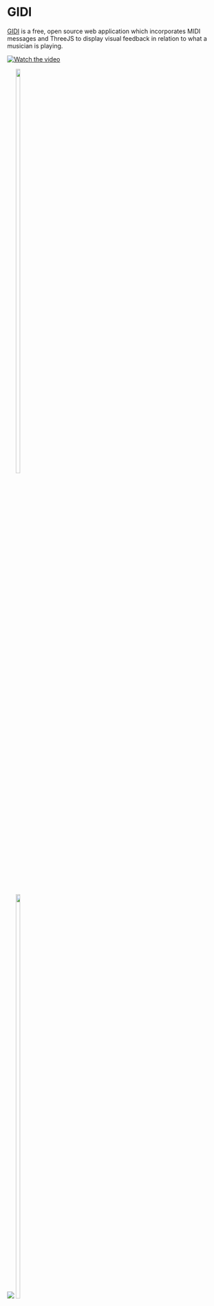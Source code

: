 # GIDI
[GIDI](https://gidi.uk) is a free, open source web application which incorporates MIDI messages and ThreeJS to display visual feedback in relation to what a musician is playing.

[![Watch the video](https://gidi.uk/img/assets/0.png)](https://www.youtube.com/watch?v=WQpXuZBZHTc)

<img src="https://gidi.uk/img/assets/0.png"/>
<div style='display:inline-block'>
  <img src="https://gidi.uk/img/assets/1.png" width="49%"/>
  <img src="https://gidi.uk/img/assets/2.png" width="49%"/>
</div>

## How to use

1. Plug in a MIDI device
2. Go to [gidi.uk](https://gidi.uk)
3. Select your instrument from *Pad* or *Synth*
4. Start playing

## Future Improvements

- [x] Mobile splash screen
- [x] Add 'Decay' and 'Sustain' inputs with the ability to map to sliders and knobs
- [ ] Create different scenes